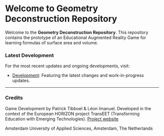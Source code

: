 # Welcome to Geometry Deconstruction Repository

Welcome to the **Geometry Deconstruction Repository**. This repository contains the prototype of an Educational Augmented Reality Game for learning formulas of surface area and volume.

### Latest Development

For the most recent updates and ongoing developments, visit:

- [Development](https://github.com/smart-education-gamelab/GeometryDeconstruction/tree/development): Featuring the latest changes and work-in-progress updates.

---
### Credits

Game Development by Patrick Tibboel & Léon Imanuel.
Developed in the context of the European HORIZON project TransEET (Transforming Education with Emerging Technologies). [Project website](https://transeet.eu/)

Amsterdam University of Applied Sciences, Amsterdam, The Netherlands
